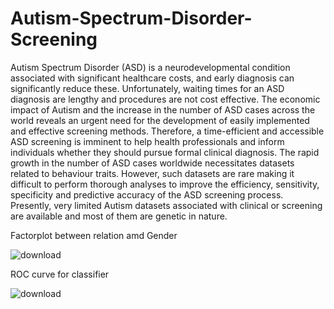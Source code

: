 # Autism-Spectrum-Disorder-Screening
Autism Spectrum Disorder (ASD) is a neurodevelopmental condition associated with significant healthcare costs, and early diagnosis can significantly reduce these. Unfortunately, waiting times for an ASD diagnosis are lengthy and procedures are not cost effective. The economic impact of Autism and the increase in the number of ASD cases across the world reveals an urgent need for the development of easily implemented and effective screening methods. Therefore, a time-efficient and accessible ASD screening is imminent to help health professionals and inform individuals whether they should pursue formal clinical diagnosis.
The rapid growth in the number of ASD cases worldwide necessitates datasets related to behaviour traits. However, such datasets are rare making it difficult to perform thorough analyses to improve the efficiency, sensitivity, specificity and predictive accuracy of the ASD screening process. Presently, very limited Autism datasets associated with clinical or screening are available and most of them are genetic in nature.

Factorplot between relation amd Gender

![download](https://user-images.githubusercontent.com/20815620/144904222-fd50c50a-2f4c-42da-b321-8923e01e3995.png)

ROC curve for classifier

![download](https://user-images.githubusercontent.com/20815620/144904644-95eac0a8-a7ad-482b-ad53-9884b29003d2.png)

